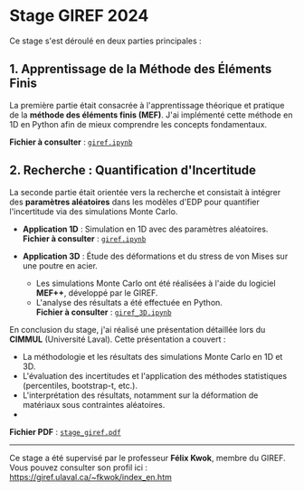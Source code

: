 # Stage GIREF 2024


Ce stage s'est déroulé en deux parties principales :

## 1. Apprentissage de la Méthode des Éléments Finis
La première partie était consacrée à l'apprentissage théorique et pratique de la **méthode des éléments finis (MEF)**. J'ai implémenté cette méthode en 1D en Python afin de mieux comprendre les concepts fondamentaux.

   **Fichier à consulter** : [`giref.ipynb`](./giref.ipynb)

## 2. Recherche : Quantification d'Incertitude
La seconde partie était orientée vers la recherche et consistait à intégrer des **paramètres aléatoires** dans les modèles d'EDP pour quantifier l'incertitude via des simulations Monte Carlo.

- **Application 1D** : Simulation en 1D avec des paramètres aléatoires.  
    **Fichier à consulter** : [`giref.ipynb`](./giref.ipynb)
  
- **Application 3D** : Étude des déformations et du stress de von Mises sur une poutre en acier.  
  - Les simulations Monte Carlo ont été réalisées à l'aide du logiciel **MEF++**, développé par le GIREF.  
  - L'analyse des résultats a été effectuée en Python.  
     **Fichier à consulter** : [`giref_3D.ipynb`](./giref_3D.ipynb)



En conclusion du stage, j'ai réalisé une présentation détaillée lors du **CIMMUL** (Université Laval). Cette présentation a couvert :  
- La méthodologie et les résultats des simulations Monte Carlo en 1D et 3D.
- L'évaluation des incertitudes et l'application des méthodes statistiques (percentiles, bootstrap-t, etc.).
- L'interprétation des résultats, notamment sur la déformation de matériaux sous contraintes aléatoires.
- 
 **Fichier PDF** : [`stage_giref.pdf`](./stage_giref.pdf)

---

Ce stage a été supervisé par le professeur **Félix Kwok**, membre du GIREF. Vous pouvez consulter son profil ici : https://giref.ulaval.ca/~fkwok/index_en.htm

